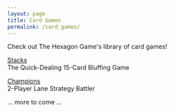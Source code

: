 ```yaml
---
layout: page
title: Card Games
permalink: /card_games/
---
```

Check out The Hexagon Game's library of card games!

[Stacks](/stacks/ "Stacks")  
The Quick-Dealing 15-Card Bluffing Game  

[Champions](/champions/ "Champions")  
2-Player Lane Strategy Battler

... more to come ...
